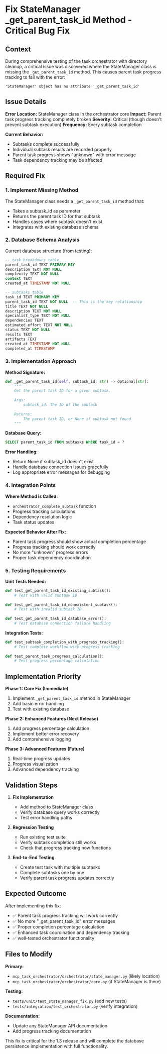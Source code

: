 # Fix StateManager _get_parent_task_id Method - Critical Bug Fix

## Context

During comprehensive testing of the task orchestrator with directory cleanup, a critical issue was discovered where the StateManager class is missing the `_get_parent_task_id` method. This causes parent task progress tracking to fail with the error:

```
'StateManager' object has no attribute '_get_parent_task_id'
```

## Issue Details

**Error Location:** StateManager class in the orchestrator core
**Impact:** Parent task progress tracking completely broken
**Severity:** Critical (though doesn't prevent subtask execution)
**Frequency:** Every subtask completion

**Current Behavior:**
- Subtasks complete successfully 
- Individual subtask results are recorded properly
- Parent task progress shows "unknown" with error message
- Task dependency tracking may be affected

## Required Fix

### 1. Implement Missing Method

The StateManager class needs a `_get_parent_task_id` method that:
- Takes a subtask_id as parameter
- Returns the parent task ID for that subtask
- Handles cases where subtask doesn't exist
- Integrates with existing database schema

### 2. Database Schema Analysis

Current database structure (from testing):
```sql
-- task_breakdowns table
parent_task_id TEXT PRIMARY KEY
description TEXT NOT NULL
complexity TEXT NOT NULL
context TEXT
created_at TIMESTAMP NOT NULL

-- subtasks table  
task_id TEXT PRIMARY KEY
parent_task_id TEXT NOT NULL  -- This is the key relationship
title TEXT NOT NULL
description TEXT NOT NULL
specialist_type TEXT NOT NULL
dependencies TEXT
estimated_effort TEXT NOT NULL
status TEXT NOT NULL
results TEXT
artifacts TEXT
created_at TIMESTAMP NOT NULL
completed_at TIMESTAMP
```

### 3. Implementation Approach

**Method Signature:**
```python
def _get_parent_task_id(self, subtask_id: str) -> Optional[str]:
    """
    Get the parent task ID for a given subtask.
    
    Args:
        subtask_id: The ID of the subtask
        
    Returns:
        The parent task ID, or None if subtask not found
    """
```

**Database Query:**
```sql
SELECT parent_task_id FROM subtasks WHERE task_id = ?
```

**Error Handling:**
- Return None if subtask_id doesn't exist
- Handle database connection issues gracefully
- Log appropriate error messages for debugging

### 4. Integration Points

**Where Method is Called:**
- `orchestrator_complete_subtask` function
- Progress tracking calculations
- Dependency resolution logic
- Task status updates

**Expected Behavior After Fix:**
- Parent task progress should show actual completion percentage
- Progress tracking should work correctly
- No more "unknown" progress errors
- Proper task dependency coordination

### 5. Testing Requirements

**Unit Tests Needed:**
```python
def test_get_parent_task_id_existing_subtask():
    # Test with valid subtask ID
    
def test_get_parent_task_id_nonexistent_subtask():
    # Test with invalid subtask ID
    
def test_get_parent_task_id_database_error():
    # Test database connection failure handling
```

**Integration Tests:**
```python
def test_subtask_completion_with_progress_tracking():
    # Test complete workflow with progress tracking
    
def test_parent_task_progress_calculation():
    # Test progress percentage calculation
```

## Implementation Priority

**Phase 1: Core Fix (Immediate)**
1. Implement `_get_parent_task_id` method in StateManager
2. Add basic error handling
3. Test with existing database

**Phase 2: Enhanced Features (Next Release)**
1. Add progress percentage calculation
2. Implement better error recovery
3. Add comprehensive logging

**Phase 3: Advanced Features (Future)**
1. Real-time progress updates
2. Progress visualization
3. Advanced dependency tracking

## Validation Steps

1. **Fix Implementation**
   - Add method to StateManager class
   - Verify database query works correctly
   - Test error handling paths

2. **Regression Testing**
   - Run existing test suite
   - Verify subtask completion still works
   - Check that progress tracking now functions

3. **End-to-End Testing**
   - Create test task with multiple subtasks
   - Complete subtasks one by one
   - Verify parent task progress updates correctly

## Expected Outcome

After implementing this fix:
- ✅ Parent task progress tracking will work correctly
- ✅ No more "_get_parent_task_id" error messages
- ✅ Proper completion percentage calculation
- ✅ Enhanced task coordination and dependency tracking
- ✅ well-tested orchestrator functionality

## Files to Modify

**Primary:**
- `mcp_task_orchestrator/orchestrator/state_manager.py` (likely location)
- `mcp_task_orchestrator/orchestrator/core.py` (if StateManager is there)

**Testing:**
- `tests/unit/test_state_manager_fix.py` (add new tests)
- `tests/integration/test_orchestrator.py` (verify integration)

**Documentation:**
- Update any StateManager API documentation
- Add progress tracking documentation

This fix is critical for the 1.3 release and will complete the database persistence implementation with full functionality.

